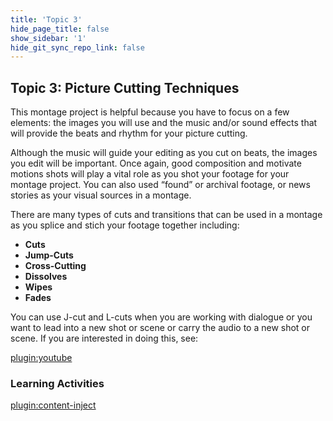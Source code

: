 ```yaml
---
title: 'Topic 3'
hide_page_title: false
show_sidebar: '1'
hide_git_sync_repo_link: false
---
```


## Topic 3: Picture Cutting Techniques

This montage project is helpful because you have to focus on a few elements: the images you will use and the music and/or sound effects that will provide the beats and rhythm for your picture cutting.

Although the music will guide your editing as you cut on beats, the images you edit will be important. Once again, good composition and motivate motions shots will play a vital role as you shot your footage for your montage project. You can also used “found” or archival footage, or news stories as your visual sources in a montage.

There are many types of cuts and transitions that can be used in a montage as you splice and stich your footage together including:

  - **Cuts**
  - **Jump-Cuts**
  - **Cross-Cutting**
  - **Dissolves**
  - **Wipes**
  - **Fades**

You can use J-cut and L-cuts when you are working with dialogue or you want to lead into a new shot or scene or carry the audio to a new shot or scene. If you are interested in doing this, see:

[plugin:youtube](https://youtu.be/PAvJevWUVsc)

### Learning Activities

[plugin:content-inject](../_7-4)
